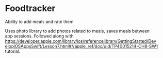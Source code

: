 # Foodtracker
Ability to add meals and rate them

Uses photo library to add photos related to meals, saves meals between app sessions. 
Followed along with 
https://developer.apple.com/library/ios/referencelibrary/GettingStarted/DevelopiOSAppsSwift/Lesson7.html#//apple_ref/doc/uid/TP40015214-CH8-SW1
tutorial.
